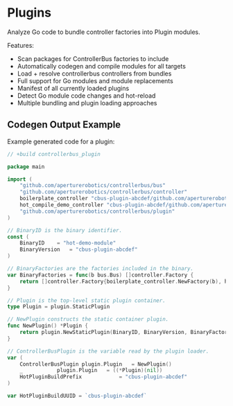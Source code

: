 # Plugins

Analyze Go code to bundle controller factories into Plugin modules.

Features:

 - Scan packages for ControllerBus factories to include
 - Automatically codegen and compile modules for all targets
 - Load + resolve controllerbus controllers from bundles
 - Full support for Go modules and module replacements
 - Manifest of all currently loaded plugins
 - Detect Go module code changes and hot-reload
 - Multiple bundling and plugin loading approaches
 
## Codegen Output Example

Example generated code for a plugin:

```go
// +build controllerbus_plugin

package main

import (
	"github.com/aperturerobotics/controllerbus/bus"
	"github.com/aperturerobotics/controllerbus/controller"
	boilerplate_controller "cbus-plugin-abcdef/github.com/aperturerobotics/controllerbus/example/boilerplate/controller"
	hot_compile_demo_controller "cbus-plugin-abcdef/github.com/aperturerobotics/controllerbus/example/plugin-demo/demo-controller"
	"github.com/aperturerobotics/controllerbus/plugin"
)

// BinaryID is the binary identifier.
const (
	BinaryID	= "hot-demo-module"
	BinaryVersion	= "cbus-plugin-abcdef"
)

// BinaryFactories are the factories included in the binary.
var BinaryFactories = func(b bus.Bus) []controller.Factory {
	return []controller.Factory{boilerplate_controller.NewFactory(b), hot_compile_demo_controller.NewFactory(b)}
}

// Plugin is the top-level static plugin container.
type Plugin = plugin.StaticPlugin

// NewPlugin constructs the static container plugin.
func NewPlugin() *Plugin {
	return plugin.NewStaticPlugin(BinaryID, BinaryVersion, BinaryFactories)
}

// ControllerBusPlugin is the variable read by the plugin loader.
var (
	ControllerBusPlugin	plugin.Plugin	= NewPlugin()
	_			plugin.Plugin	= ((*Plugin)(nil))
	HotPluginBuildPrefix			= "cbus-plugin-abcdef"
)

var HotPluginBuildUUID = `cbus-plugin-abcdef`
```
